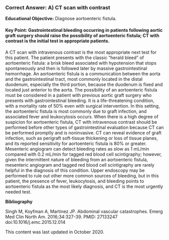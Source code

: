 
### Correct Answer: A) CT scan with contrast 

**Educational Objective:** Diagnose aortoenteric fistula.

#### **Key Point:** Gastrointestinal bleeding occurring in patients following aortic graft surgery should raise the possibility of aortoenteric fistula; CT with contrast is the initial test in appropriate patients.

A CT scan with intravenous contrast is the most appropriate next test for this patient. The patient presents with the classic “herald bleed” of aortoenteric fistula: a brisk bleed associated with hypotension that stops spontaneously and then is followed later by massive gastrointestinal hemorrhage. An aortoenteric fistula is a communication between the aorta and the gastrointestinal tract, most commonly located in the distal duodenum, especially the third portion, because the duodenum is fixed and located just anterior to the aorta. The possibility of an aortoenteric fistula must be considered in a patient with previous aortic graft surgery who presents with gastrointestinal bleeding. It is a life-threatening condition, with a mortality rate of 50% even with surgical intervention. In this setting, the aortoenteric fistula is most commonly due to graft infection, and associated fever and leukocytosis occurs. When there is a high degree of suspicion for aortoenteric fistula, CT with intravenous contrast should be performed before other types of gastrointestinal evaluation because CT can be performed promptly and is noninvasive. CT can reveal evidence of graft infection, such as perigraft soft-tissue thickening or loss of tissue planes, and its reported sensitivity for aortoenteric fistula is 80% or greater.
Mesenteric angiogram can detect bleeding rates as slow as 1 mL/min compared with 0.2 mL/min for tagged red blood cell scintigraphy; however, given the intermittent nature of bleeding from an aortoenteric fistula, mesenteric angiogram and tagged red blood cell scintigraphy are rarely helpful in the diagnosis of this condition.
Upper endoscopy may be performed to rule out other more common sources of bleeding, but in this patient, the presence of fever, leukocytosis, and bleeding points to aortoenteric fistula as the most likely diagnosis, and CT is the most urgently needed test.

**Bibliography**

Singh M, Koyfman A, Martinez JP. Abdominal vascular catastrophes. Emerg Med Clin North Am. 2016;34:327-39. PMID: 27133247 doi:10.1016/j.emc.2015.12.014

This content was last updated in October 2020.
